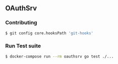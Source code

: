 ## OAuthSrv
>
### Contributing
```sh
$ git config core.hooksPath 'git-hooks'
```

### Run Test suite
```sh
$ docker-compose run --rm oauthsrv go test ./...
```
